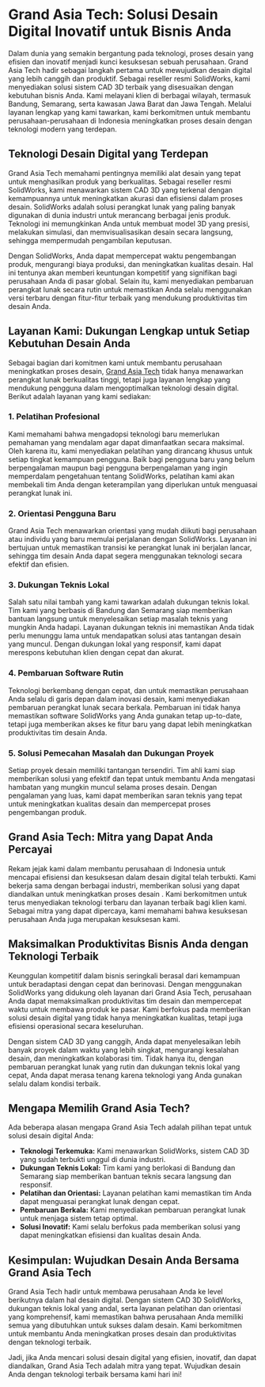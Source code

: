 # Grand Asia Tech: Solusi Desain Digital Inovatif untuk Bisnis Anda

Dalam dunia yang semakin bergantung pada teknologi, proses desain yang efisien dan inovatif menjadi kunci kesuksesan sebuah perusahaan. Grand Asia Tech hadir sebagai langkah pertama untuk mewujudkan desain digital yang lebih canggih dan produktif. Sebagai reseller resmi SolidWorks, kami menyediakan solusi sistem CAD 3D terbaik yang disesuaikan dengan kebutuhan bisnis Anda. Kami melayani klien di berbagai wilayah, termasuk Bandung, Semarang, serta kawasan Jawa Barat dan Jawa Tengah. Melalui layanan lengkap yang kami tawarkan, kami berkomitmen untuk membantu perusahaan-perusahaan di Indonesia meningkatkan proses desain dengan teknologi modern yang terdepan.

## Teknologi Desain Digital yang Terdepan

Grand Asia Tech memahami pentingnya memiliki alat desain yang tepat untuk menghasilkan produk yang berkualitas. Sebagai reseller resmi SolidWorks, kami menawarkan sistem CAD 3D yang terkenal dengan kemampuannya untuk meningkatkan akurasi dan efisiensi dalam proses desain. SolidWorks adalah solusi perangkat lunak yang paling banyak digunakan di dunia industri untuk merancang berbagai jenis produk. Teknologi ini memungkinkan Anda untuk membuat model 3D yang presisi, melakukan simulasi, dan memvisualisasikan desain secara langsung, sehingga mempermudah pengambilan keputusan.

Dengan SolidWorks, Anda dapat mempercepat waktu pengembangan produk, mengurangi biaya produksi, dan meningkatkan kualitas desain. Hal ini tentunya akan memberi keuntungan kompetitif yang signifikan bagi perusahaan Anda di pasar global. Selain itu, kami menyediakan pembaruan perangkat lunak secara rutin untuk memastikan Anda selalu menggunakan versi terbaru dengan fitur-fitur terbaik yang mendukung produktivitas tim desain Anda.

## Layanan Kami: Dukungan Lengkap untuk Setiap Kebutuhan Desain Anda

Sebagai bagian dari komitmen kami untuk membantu perusahaan meningkatkan proses desain, [Grand Asia Tech](https://www.grandasia.tech) tidak hanya menawarkan perangkat lunak berkualitas tinggi, tetapi juga layanan lengkap yang mendukung pengguna dalam mengoptimalkan teknologi desain digital. Berikut adalah layanan yang kami sediakan:

### 1. Pelatihan Profesional
Kami memahami bahwa mengadopsi teknologi baru memerlukan pemahaman yang mendalam agar dapat dimanfaatkan secara maksimal. Oleh karena itu, kami menyediakan pelatihan yang dirancang khusus untuk setiap tingkat kemampuan pengguna. Baik bagi pengguna baru yang belum berpengalaman maupun bagi pengguna berpengalaman yang ingin memperdalam pengetahuan tentang SolidWorks, pelatihan kami akan membekali tim Anda dengan keterampilan yang diperlukan untuk menguasai perangkat lunak ini.

### 2. Orientasi Pengguna Baru
Grand Asia Tech menawarkan orientasi yang mudah diikuti bagi perusahaan atau individu yang baru memulai perjalanan dengan SolidWorks. Layanan ini bertujuan untuk memastikan transisi ke perangkat lunak ini berjalan lancar, sehingga tim desain Anda dapat segera menggunakan teknologi secara efektif dan efisien.

### 3. Dukungan Teknis Lokal
Salah satu nilai tambah yang kami tawarkan adalah dukungan teknis lokal. Tim kami yang berbasis di Bandung dan Semarang siap memberikan bantuan langsung untuk menyelesaikan setiap masalah teknis yang mungkin Anda hadapi. Layanan dukungan teknis ini memastikan Anda tidak perlu menunggu lama untuk mendapatkan solusi atas tantangan desain yang muncul. Dengan dukungan lokal yang responsif, kami dapat merespons kebutuhan klien dengan cepat dan akurat.

### 4. Pembaruan Software Rutin
Teknologi berkembang dengan cepat, dan untuk memastikan perusahaan Anda selalu di garis depan dalam inovasi desain, kami menyediakan pembaruan perangkat lunak secara berkala. Pembaruan ini tidak hanya memastikan software SolidWorks yang Anda gunakan tetap up-to-date, tetapi juga memberikan akses ke fitur baru yang dapat lebih meningkatkan produktivitas tim desain Anda.

### 5. Solusi Pemecahan Masalah dan Dukungan Proyek
Setiap proyek desain memiliki tantangan tersendiri. Tim ahli kami siap memberikan solusi yang efektif dan tepat untuk membantu Anda mengatasi hambatan yang mungkin muncul selama proses desain. Dengan pengalaman yang luas, kami dapat memberikan saran teknis yang tepat untuk meningkatkan kualitas desain dan mempercepat proses pengembangan produk.

## Grand Asia Tech: Mitra yang Dapat Anda Percayai

Rekam jejak kami dalam membantu perusahaan di Indonesia untuk mencapai efisiensi dan kesuksesan dalam desain digital telah terbukti. Kami bekerja sama dengan berbagai industri, memberikan solusi yang dapat diandalkan untuk meningkatkan proses desain . Kami berkomitmen untuk terus menyediakan teknologi terbaru dan layanan terbaik bagi klien kami. Sebagai mitra yang dapat dipercaya, kami memahami bahwa kesuksesan perusahaan Anda juga merupakan kesuksesan kami.

## Maksimalkan Produktivitas Bisnis Anda dengan Teknologi Terbaik

Keunggulan kompetitif dalam bisnis seringkali berasal dari kemampuan untuk beradaptasi dengan cepat dan berinovasi. Dengan menggunakan SolidWorks yang didukung oleh layanan dari Grand Asia Tech, perusahaan Anda dapat memaksimalkan produktivitas tim desain dan mempercepat waktu untuk membawa produk ke pasar. Kami berfokus pada memberikan solusi desain digital yang tidak hanya meningkatkan kualitas, tetapi juga efisiensi operasional secara keseluruhan.

Dengan sistem CAD 3D yang canggih, Anda dapat menyelesaikan lebih banyak proyek dalam waktu yang lebih singkat, mengurangi kesalahan desain, dan meningkatkan kolaborasi tim. Tidak hanya itu, dengan pembaruan perangkat lunak yang rutin dan dukungan teknis lokal yang cepat, Anda dapat merasa tenang karena teknologi yang Anda gunakan selalu dalam kondisi terbaik.

## Mengapa Memilih Grand Asia Tech?

Ada beberapa alasan mengapa Grand Asia Tech adalah pilihan tepat untuk solusi desain digital Anda:

- **Teknologi Terkemuka:** Kami menawarkan SolidWorks, sistem CAD 3D yang sudah terbukti unggul di dunia industri.
- **Dukungan Teknis Lokal:** Tim kami yang berlokasi di Bandung dan Semarang siap memberikan bantuan teknis secara langsung dan responsif.
- **Pelatihan dan Orientasi:** Layanan pelatihan kami memastikan tim Anda dapat menguasai perangkat lunak dengan cepat.
- **Pembaruan Berkala:** Kami menyediakan pembaruan perangkat lunak untuk menjaga sistem tetap optimal.
- **Solusi Inovatif:** Kami selalu berfokus pada memberikan solusi yang dapat meningkatkan efisiensi dan kualitas desain Anda.

## Kesimpulan: Wujudkan Desain Anda Bersama Grand Asia Tech

Grand Asia Tech hadir untuk membawa perusahaan Anda ke level berikutnya dalam hal desain digital. Dengan sistem CAD 3D SolidWorks, dukungan teknis lokal yang andal, serta layanan pelatihan dan orientasi yang komprehensif, kami memastikan bahwa perusahaan Anda memiliki semua yang dibutuhkan untuk sukses dalam desain. Kami berkomitmen untuk membantu Anda meningkatkan proses desain dan produktivitas dengan teknologi terbaik.

Jadi, jika Anda mencari solusi desain digital yang efisien, inovatif, dan dapat diandalkan, Grand Asia Tech adalah mitra yang tepat. Wujudkan desain Anda dengan teknologi terbaik bersama kami hari ini!
